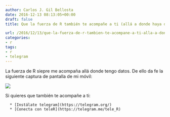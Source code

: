 ```yaml
---
author: Carlos J. Gil Bellosta
date: 2016-12-13 08:13:05+00:00
draft: false
title: Que la fuerza de R también te acompañe a ti (allá a donde haya datos)

url: /2016/12/13/que-la-fuerza-de-r-tambien-te-acompane-a-ti-alla-a-donde-haya-datos/
categories:
- r
tags:
- r
- telegram
---
```


La fuerza de R siepre me acompaña allá donde tengo datos. De ello da fe la siguiente captura de pantalla de mi móvil:

![](/wp-uploads/2016/12/teleR_messenger.png)


Si quieres que también te acompañe a ti:



	  * [Instálate telegram](https://telegram.org/)
	  * [Conecta con teleR](https://telegram.me/tele_R)





